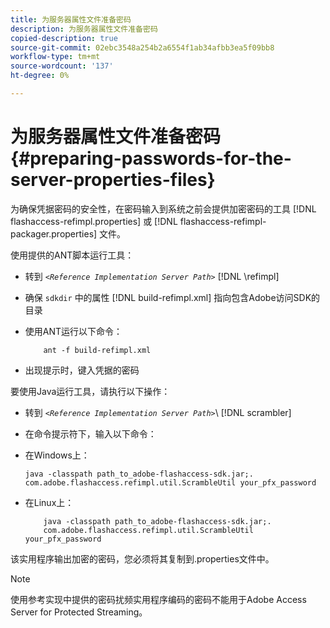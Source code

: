 ```yaml
---
title: 为服务器属性文件准备密码
description: 为服务器属性文件准备密码
copied-description: true
source-git-commit: 02ebc3548a254b2a6554f1ab34afbb3ea5f09bb8
workflow-type: tm+mt
source-wordcount: '137'
ht-degree: 0%

---
```


# 为服务器属性文件准备密码 {#preparing-passwords-for-the-server-properties-files}

为确保凭据密码的安全性，在密码输入到系统之前会提供加密密码的工具 [!DNL flashaccess-refimpl.properties] 或 [!DNL flashaccess-refimpl-packager.properties] 文件。

使用提供的ANT脚本运行工具：

* 转到 *`<Reference Implementation Server Path>`* [!DNL \refimpl]

* 确保 `sdkdir` 中的属性 [!DNL build-refimpl.xml] 指向包含Adobe访问SDK的目录
* 使用ANT运行以下命令：

  ```
      ant -f build-refimpl.xml
  ```

* 出现提示时，键入凭据的密码

要使用Java运行工具，请执行以下操作：

* 转到 *`<Reference Implementation Server Path>`*\ [!DNL scrambler]

* 在命令提示符下，输入以下命令：

* 在Windows上：

  ```
  java -classpath path_to_adobe-flashaccess-sdk.jar;.  
  com.adobe.flashaccess.refimpl.util.ScrambleUtil your_pfx_password
  ```

* 在Linux上：

  ```
      java -classpath path_to_adobe-flashaccess-sdk.jar;.  
      com.adobe.flashaccess.refimpl.util.ScrambleUtil your_pfx_password
  ```

该实用程序输出加密的密码，您必须将其复制到.properties文件中。

>[!NOTE]
>
>使用参考实现中提供的密码扰频实用程序编码的密码不能用于Adobe Access Server for Protected Streaming。
